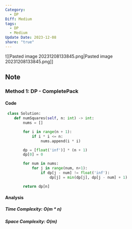 ```yaml
---
Category:
  - DP
Diff: Medium
tags:
  - DP
  - Medium
Update Date: 2023-12-08
share: "true"
---
```


![[Pasted image 20231208133845.png|Pasted image 20231208133845.png]]
## Note
### Method 1: DP - **CompletePack**

#### Code
```python
 class Solution:
    def numSquares(self, n: int) -> int:
        nums = []

        for i in range(n + 1):
            if i * i <= n:
                nums.append(i * i)

        dp = [float('inf')] * (n + 1)
        dp[0] = 0

        for num in nums:
            for j in range(num, n+1):
                if dp[j - num] != float('inf'):
                    dp[j] = min(dp[j], dp[j - num] + 1)

        return dp[n]
```
#### Analysis
##### Time Complexity: $O(m * n)$
##### Space Complexity: $O(m)$

